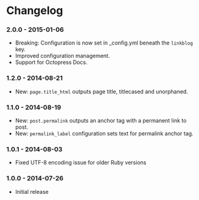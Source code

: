 # Changelog

### 2.0.0 - 2015-01-06

- Breaking: Configuration is now set in _config.yml beneath the `linkblog` key.
- Improved configuration management.
- Support for Octopress Docs.

### 1.2.0 - 2014-08-21

- New: `page.title_html` outputs page title, titlecased and unorphaned.

### 1.1.0 - 2014-08-19

- New: `post.permalink` outputs an anchor tag with a permanent link to post.
- New: `permalink_label` configuration sets text for permalink anchor tag.

### 1.0.1 - 2014-08-03

- Fixed UTF-8 encoding issue for older Ruby versions

### 1.0.0 - 2014-07-26

- Initial release
